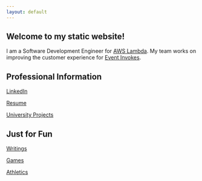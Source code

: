 ```yaml
---
layout: default
---
```

## Welcome to my static website!

I am a Software Development Engineer for [AWS Lambda](https://aws.amazon.com/lambda/). My team works on improving the customer experience for [Event Invokes](https://docs.aws.amazon.com/lambda/latest/dg/invocation-async.html).

## Professional Information

[LinkedIn](https://www.linkedin.com/in/matthew-mcbrien-784b32116/)

[Resume](./assets/resume.pdf)

[University Projects](./university_projects.html)

## Just for Fun

[Writings](./writings.html)

[Games](./games/games.html)

[Athletics](./running/running.html)


<div class="night">
  <div class="shooting_star"></div>
  <div class="shooting_star"></div>
  <div class="shooting_star"></div>
  <div class="shooting_star"></div>
  <div class="shooting_star"></div>
  <div class="shooting_star"></div>
  <div class="shooting_star"></div>
  <div class="shooting_star"></div>
  <div class="shooting_star"></div>
  <div class="shooting_star"></div>
  <div class="shooting_star"></div>
  <div class="shooting_star"></div>
  <div class="shooting_star"></div>
  <div class="shooting_star"></div>
  <div class="shooting_star"></div>
  <div class="shooting_star"></div>
  <div class="shooting_star"></div>
  <div class="shooting_star"></div>
  <div class="shooting_star"></div>
  <div class="shooting_star"></div>
  <div class="shooting_star"></div>
  <div class="shooting_star"></div>
  <div class="shooting_star"></div>
  <div class="shooting_star"></div>
  <div class="shooting_star"></div>
  <div class="shooting_star"></div>
  <div class="shooting_star"></div>
  <div class="shooting_star"></div>
  <div class="shooting_star"></div>
  <div class="shooting_star"></div>
  <div class="shooting_star"></div>
  <div class="shooting_star"></div>
  <div class="shooting_star"></div>
  <div class="shooting_star"></div>
  <div class="shooting_star"></div>
  <div class="shooting_star"></div>
  <div class="shooting_star"></div>
  <div class="shooting_star"></div>
  <div class="shooting_star"></div>
  <div class="shooting_star"></div>
  <div class="shooting_star"></div>
  <div class="shooting_star"></div>
  <div class="shooting_star"></div>
  <div class="shooting_star"></div>
  <div class="shooting_star"></div>
  <div class="shooting_star"></div>
  <div class="shooting_star"></div>
  <div class="shooting_star"></div>
  <div class="shooting_star"></div>
  <div class="shooting_star"></div>
  <div class="shooting_star"></div>
</div>
<script src="https://ajax.googleapis.com/ajax/libs/jquery/2.1.3/jquery.min.js"></script>
<script src="./js/main.js"></script>
